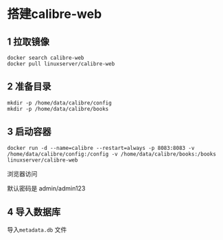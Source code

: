 # 搭建calibre-web

## 1 拉取镜像

```shell
docker search calibre-web
docker pull linuxserver/calibre-web
```

## 2 准备目录

```shell
mkdir -p /home/data/calibre/config
mkdir -p /home/data/calibre/books
```

## 3 启动容器

```shell
docker run -d --name=calibre --restart=always -p 8083:8083 -v /home/data/calibre/config:/config -v /home/data/calibre/books:/books linuxserver/calibre-web
```

浏览器访问

默认密码是 admin/admin123

## 4 导入数据库

导入`metadata.db` 文件